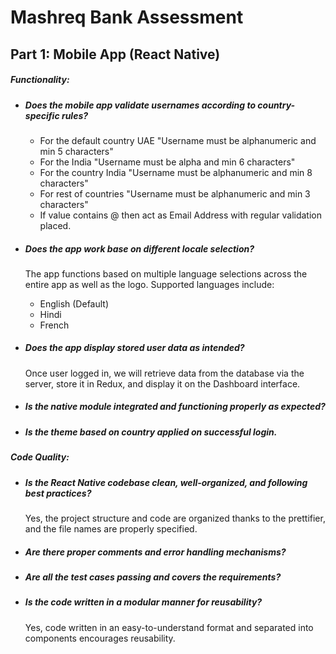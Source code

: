 # Mashreq Bank Assessment

## Part 1: Mobile App (React Native)

##### Functionality:
- ##### Does the mobile app validate usernames according to country-specific rules?
    - For the default country UAE "Username must be alphanumeric and min 5 characters"
    - For the India "Username must be alpha and min 6 characters"
    - For the country India "Username must be alphanumeric and min 8 characters"
    - For rest of countries "Username must be alphanumeric and min 3 characters"
    - If value contains @ then act as Email Address with regular validation placed.
- ##### Does the app work base on different locale selection?
   The app functions based on multiple language selections across the entire app as well as the logo.
   Supported languages include:
   - English (Default)
   - Hindi
   - French
- ##### Does the app display stored user data as intended?
   Once user logged in, we will retrieve data from the database via the server, store it in Redux, and display it on the Dashboard interface.

- ##### Is the native module integrated and functioning properly as expected?

- ##### Is the theme based on country applied on successful login.

##### Code Quality:
   - ##### Is the React Native codebase clean, well-organized, and following best practices?
     Yes, the project structure and code are organized thanks to the prettifier, and the file names are properly specified.
   - ##### Are there proper comments and error handling mechanisms?
   - ##### Are all the test cases passing and covers the requirements?
   - ##### Is the code written in a modular manner for reusability?
     Yes, code written in an easy-to-understand format and separated into components encourages reusability. 
